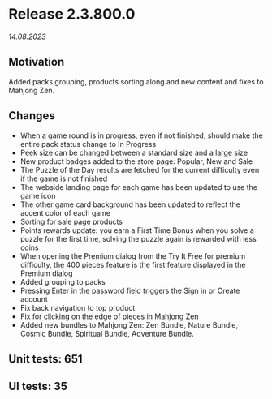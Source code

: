 # Release 2.3.800.0

_14.08.2023_

## Motivation

Added packs grouping, products sorting along and new content and fixes to Mahjong Zen.

## Changes

- When a game round is in progress, even if not finished, should make the entire pack status change to In Progress
- Peek size can be changed between a standard size and a large size
- New product badges added to the store page: Popular, New and Sale
- The Puzzle of the Day results are fetched for the current difficulty even if the game is not finished
- The webside landing page for each game has been updated to use the game icon
- The other game card background has been updated to reflect the accent color of each game
- Sorting for sale page products
- Points rewards update: you earn a First Time Bonus when you solve a puzzle for the first time, solving the puzzle again is rewarded with less coins
- When opening the Premium dialog from the Try It Free for premium difficulty, the 400 pieces feature is the first feature displayed in the Premium dialog
- Added grouping to packs
- Pressing Enter in the password field triggers the Sign in or Create account
- Fix back navigation to top product
- Fix for clicking on the edge of pieces in Mahjong Zen
- Added new bundles to Mahjong Zen: Zen Bundle, Nature Bundle, Cosmic Bundle, Spiritual Bundle, Adventure Bundle.

## Unit tests: 651

## UI tests: 35
